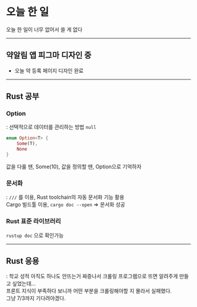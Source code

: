 # 오늘 한 일
오늘 한 일이 너무 없어서 쓸 게 없다
___
## 약알림 앱 피그마 디자인 중
- 오늘 약 등록 페이지 디자인 완료

---

## Rust 공부
### Option

: 선택적으로 데이터를 관리하는 방법 `null`

```rust
enum Option<T> {
	Some(T),
	None
}
```

값을 다룰 땐, Some(10),
값을 정의할 땐, Option<i32>으로 기억하자

### 문서화
: `///` 를 이용, Rust toolchain의 자동 문서화 기능 활용  
Cargo 빌드툴 이용, `cargo doc --open` ⇒ 문서화 성공

### Rust 표준 라이브러리
`rustup doc` 으로 확인가능

---

## Rust 응용
: 학교 성적 아직도 하나도 안뜨는거 짜증나서 크롤링 프로그램으로 뜨면 알려주게 만들고 싶었는데...  
프론트 지식이 부족하다 보니까 어떤 부분을 크롤링해야할 지 몰라서 실패했다.  
그냥 7/3까지 기다려야겠다.
